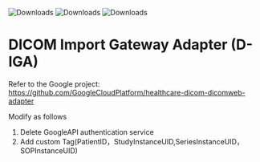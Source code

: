 <img src="https://img.shields.io/badge/D_IGA-1.0.0-blue.svg" alt="Downloads"> <img src="https://img.shields.io/ore/dt//DICOM Adapter-0.2.24-blue.svg" alt="Downloads">  <img src="https://img.shields.io/badge/JDK-11-green.svg" alt="Downloads">

# DICOM Import Gateway Adapter  (D-IGA)


Refer to the Google project: https://github.com/GoogleCloudPlatform/healthcare-dicom-dicomweb-adapter

Modify as follows
  1. Delete GoogleAPI authentication service 
  2. Add custom Tag(PatientID，StudyInstanceUID,SeriesInstanceUID，SOPInstanceUID)
 
